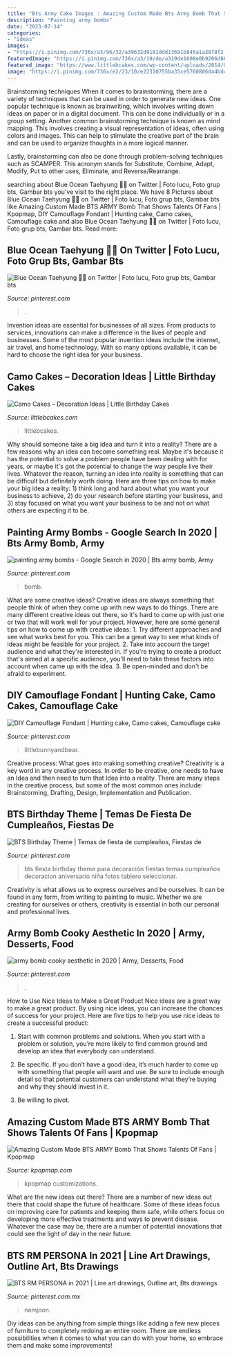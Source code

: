 ```yaml
---
title: "Bts Army Cake Images : Amazing Custom Made Bts Army Bomb That Shows Talents Of Fans"
description: "Painting army bombs"
date: "2023-07-14"
categories:
- "ideas"
images:
- "https://i.pinimg.com/736x/a3/96/32/a39632d9181ddd13691b845a1a28f8f2.jpg"
featuredImage: "https://i.pinimg.com/736x/a3/19/de/a319de1608e0b9206d8684a8bd634449.jpg"
featured_image: "https://www.littlebcakes.com/wp-content/uploads/2014/01/Camo-Wedding-Cakes.jpg"
image: "https://i.pinimg.com/736x/e2/23/10/e22310755ba35ce5760806da4bd4fc12.jpg"
---
```



Brainstorming techniques
When it comes to brainstorming, there are a variety of techniques that can be used in order to generate new ideas. One popular technique is known as brainwriting, which involves writing down ideas on paper or in a digital document. This can be done individually or in a group setting.
Another common brainstorming technique is known as mind mapping. This involves creating a visual representation of ideas, often using colors and images. This can help to stimulate the creative part of the brain and can be used to organize thoughts in a more logical manner.

Lastly, brainstorming can also be done through problem-solving techniques such as SCAMPER. This acronym stands for Substitute, Combine, Adapt, Modify, Put to other uses, Eliminate, and Reverse/Rearrange.

	

		
searching about Blue Ocean Taehyung 🐳💙 on Twitter | Foto lucu, Foto grup bts, Gambar bts you've visit to the right place. We have 8 Pictures about Blue Ocean Taehyung 🐳💙 on Twitter | Foto lucu, Foto grup bts, Gambar bts like Amazing Custom Made BTS ARMY Bomb That Shows Talents Of Fans | Kpopmap, DIY Camouflage Fondant | Hunting cake, Camo cakes, Camouflage cake and also Blue Ocean Taehyung 🐳💙 on Twitter | Foto lucu, Foto grup bts, Gambar bts. Read more:
		
    
## Blue Ocean Taehyung 🐳💙 On Twitter | Foto Lucu, Foto Grup Bts, Gambar Bts

<img loading=lazy src="https://i.pinimg.com/736x/a3/96/32/a39632d9181ddd13691b845a1a28f8f2.jpg" onerror="this.onerror=null;this.src='https://tse1.mm.bing.net/th?id=OIP.tXB8Jcvd6vzSQ2yYL8u1jAHaNK&amp;pid=15.1';" alt="Blue Ocean Taehyung 🐳💙 on Twitter | Foto lucu, Foto grup bts, Gambar bts">

_Source: pinterest.com_

>. 

	

Invention ideas are essential for businesses of all sizes. From products to services, innovations can make a difference in the lives of people and businesses. Some of the most popular invention ideas include the internet, air travel, and home technology. With so many options available, it can be hard to choose the right idea for your business.

    
## Camo Cakes – Decoration Ideas | Little Birthday Cakes

<img loading=lazy src="https://www.littlebcakes.com/wp-content/uploads/2014/01/Camo-Wedding-Cakes.jpg" onerror="this.onerror=null;this.src='https://tse4.mm.bing.net/th?id=OIP.JkLaT9uNYHOyzB0WLoWYOgHaFj&amp;pid=15.1';" alt="Camo Cakes – Decoration Ideas | Little Birthday Cakes">

_Source: littlebcakes.com_

>littlebcakes. 

	

Why should someone take a big idea and turn it into a reality?
There are a few reasons why an idea can become something real. Maybe it's because it has the potential to solve a problem people have been dealing with for years, or maybe it's got the potential to change the way people live their lives. Whatever the reason, turning an idea into reality is something that can be difficult but definitely worth doing. Here are three tips on how to make your big idea a reality: 1) think long and hard about what you want your business to achieve, 2) do your research before starting your business, and 3) stay focused on what you want your business to be and not on what others are expecting it to be.

    
## Painting Army Bombs - Google Search In 2020 | Bts Army Bomb, Army

<img loading=lazy src="https://i.pinimg.com/736x/e5/09/ea/e509eae92bff6845655dde6029567ac9.jpg" onerror="this.onerror=null;this.src='https://tse3.mm.bing.net/th?id=OIP.WMQKLdn5KcM90nnOjUOr4wHaJ3&amp;pid=15.1';" alt="painting army bombs - Google Search in 2020 | Bts army bomb, Army">

_Source: pinterest.com_

>bomb. 

	

What are some creative ideas?
Creative ideas are always something that people think of when they come up with new ways to do things. There are many different creative ideas out there, so it's hard to come up with just one or two that will work well for your project. However, here are some general tips on how to come up with creative ideas: 1. Try different approaches and see what works best for you. This can be a great way to see what kinds of ideas might be feasible for your project. 2. Take into account the target audience and what they're interested in. If you're trying to create a product that's aimed at a specific audience, you'll need to take these factors into account when came up with the idea. 3. Be open-minded and don't be afraid to experiment.

    
## DIY Camouflage Fondant | Hunting Cake, Camo Cakes, Camouflage Cake

<img loading=lazy src="https://i.pinimg.com/736x/a3/19/de/a319de1608e0b9206d8684a8bd634449.jpg" onerror="this.onerror=null;this.src='https://tse2.mm.bing.net/th?id=OIP.ngAdtjAwFeX3wky6PN_EwQHaJ3&amp;pid=15.1';" alt="DIY Camouflage Fondant | Hunting cake, Camo cakes, Camouflage cake">

_Source: pinterest.com_

>littlebunnyandbear. 

	

Creative process: What goes into making something creative?
Creativity is a key word in any creative process. In order to be creative, one needs to have an Idea and then need to turn that Idea into a reality. There are many steps in the creative process, but some of the most common ones include: Brainstorming, Drafting, Design, Implementation and Publication.

    
## BTS Birthday Theme | Temas De Fiesta De Cumpleaños, Fiestas De

<img loading=lazy src="https://i.pinimg.com/736x/03/7b/45/037b4597814bf3943909e801f1e1cbf9.jpg" onerror="this.onerror=null;this.src='https://tse4.mm.bing.net/th?id=OIP.iMLgO8z9siLzvAKrNQu3DAHaNe&amp;pid=15.1';" alt="BTS Birthday Theme | Temas de fiesta de cumpleaños, Fiestas de">

_Source: pinterest.com_

>bts fiesta birthday theme para decoración fiestas temas cumpleaños decoracion aniversario niña fotos tablero seleccionar. 

	

Creativity is what allows us to express ourselves and be ourselves. It can be found in any form, from writing to painting to music. Whether we are creating for ourselves or others, creativity is essential in both our personal and professional lives.

    
## Army Bomb Cooky Aesthetic In 2020 | Army, Desserts, Food

<img loading=lazy src="https://i.pinimg.com/736x/48/a5/92/48a5924620a49d733744be5058739d1c.jpg" onerror="this.onerror=null;this.src='https://tse1.mm.bing.net/th?id=OIP.8HVtJAcR3RXRZzO72F92VgHaHa&amp;pid=15.1';" alt="army bomb cooky aesthetic in 2020 | Army, Desserts, Food">

_Source: pinterest.com_

>. 

	

How to Use Nice Ideas to Make a Great Product
Nice ideas are a great way to make a great product. By using nice ideas, you can increase the chances of success for your project. Here are five tips to help you use nice ideas to create a successful product:
1. Start with common problems and solutions. When you start with a problem or solution, you’re more likely to find common ground and develop an idea that everybody can understand.

2. Be specific. If you don’t have a good idea, it’s much harder to come up with something that people will want and use. Be sure to include enough detail so that potential customers can understand what they’re buying and why they should invest in it.

3. Be willing to pivot.

    
## Amazing Custom Made BTS ARMY Bomb That Shows Talents Of Fans | Kpopmap

<img loading=lazy src="https://image.kpopmap.com/2020/01/unnamed-77.jpg" onerror="this.onerror=null;this.src='https://tse3.mm.bing.net/th?id=OIP.cJnIDqMiP9cXm-tcZvaMNAHaNK&amp;pid=15.1';" alt="Amazing Custom Made BTS ARMY Bomb That Shows Talents Of Fans | Kpopmap">

_Source: kpopmap.com_

>kpopmap customizations. 

	

What are the new ideas out there?
There are a number of new ideas out there that could shape the future of healthcare. Some of these ideas focus on improving care for patients and keeping them safe, while others focus on developing more effective treatments and ways to prevent disease. Whatever the case may be, there are a number of potential innovations that could see the light of day in the near future.

    
## BTS RM PERSONA In 2021 | Line Art Drawings, Outline Art, Bts Drawings

<img loading=lazy src="https://i.pinimg.com/736x/e2/23/10/e22310755ba35ce5760806da4bd4fc12.jpg" onerror="this.onerror=null;this.src='https://tse2.mm.bing.net/th?id=OIP.ykVYCtCxOzU-LB_X25EqqwHaKE&amp;pid=15.1';" alt="BTS RM PERSONA in 2021 | Line art drawings, Outline art, Bts drawings">

_Source: pinterest.com.mx_

>namjoon. 

	

Diy ideas can be anything from simple things like adding a few new pieces of furniture to completely redoing an entire room. There are endless possibilities when it comes to what you can do with your home, so embrace them and make some improvements!

